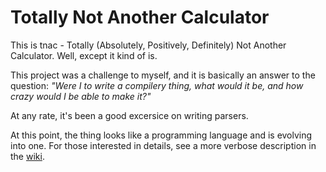 # Totally Not Another Calculator

This is tnac - Totally (Absolutely, Positively, Definitely) Not Another Calculator.
Well, except it kind of is.

This project was a challenge to myself, and it is basically an answer to the question:
*"Were I to write a compilery thing, what would it be, and how crazy would I be able to make it?"*

At any rate, it's been a good excersice on writing parsers.

At this point, the thing looks like a programming language and is evolving into one.
For those interested in details, see a more verbose description in the [wiki](https://github.com/Darckore/tnac/wiki).
